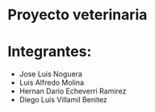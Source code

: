 # Proyecto veterinaria

# Integrantes:
- Jose Luis Noguera
- Luis Alfredo Molina
- Hernan Dario Echeverri Ramirez
- Diego Luis Villamil Benitez
